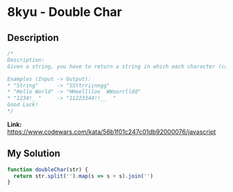 # 8kyu - Double Char

## Description
```js
/*
Description:
Given a string, you have to return a string in which each character (case-sensitive) is repeated once.

Examples (Input -> Output):
* "String"      -> "SSttrriinngg"
* "Hello World" -> "HHeelllloo  WWoorrlldd"
* "1234!_ "     -> "11223344!!__  "
Good Luck!
*/
```

**Link:** https://www.codewars.com/kata/56b1f01c247c01db92000076/javascript

## My Solution
```js
function doubleChar(str) {
  return str.split('').map(s => s + s).join('')
}
```